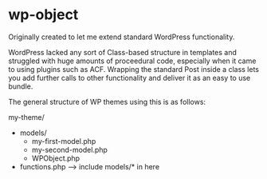 wp-object
=========

Originally created to let me extend standard WordPress functionality.

WordPress lacked any sort of Class-based structure in templates and struggled with huge amounts of proceedural code, especially when it came to using plugins such as ACF. Wrapping the standard Post inside a class lets you add further calls to other functionality and deliver it as an easy to use bundle.

The general structure of WP themes using this is as follows:

my-theme/
  - models/
    - my-first-model.php
    - my-second-model.php
    - WPObject.php
  - functions.php --> include models/* in here